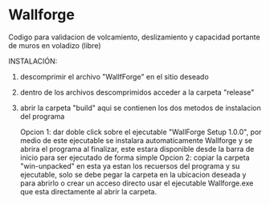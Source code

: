 # Wallforge
Codigo para validacion de volcamiento, deslizamiento y capacidad portante de muros en voladizo (libre)

INSTALACIÓN:
1) descomprimir el archivo "WallfForge" en el sitio deseado
2) dentro de los archivos descomprimidos acceder a la carpeta "release"
3) abrir la carpeta "build" aqui se contienen los dos metodos de instalacion del programa

   Opcion 1: dar doble click sobre el ejecutable "WallForge Setup 1.0.0", por medio de este ejecutable se instalara automaticamente Wallforge y se abrira el programa al finalizar, este estara disponible desde la barra de inicio para ser ejecutado de forma simple
   Opcion 2: copiar la carpeta "win-unpacked" en esta ya estan los recuersos del programa y su ejecutable, solo se debe pegar la carpeta en la ubicacion deseada y para abrirlo o crear un acceso directo usar el ejecutable Wallforge.exe que esta directamente al abrir la carpeta.
   

